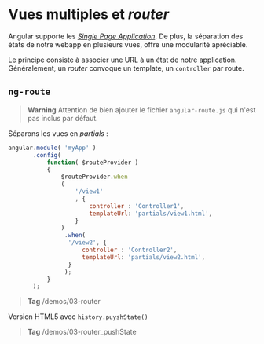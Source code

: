 # Vues multiples et _router_

Angular supporte les [_Single Page Application_](https://en.wikipedia.org/wiki/Single-page_application).
De plus, la séparation des états de notre webapp en plusieurs vues, offre une modularité apréciable.
 
Le principe consiste à associer une URL à un état de notre application.
Généralement, un _router_ convoque un template, un `controller` par route. 

## `ng-route`

> **Warning** Attention de bien ajouter le fichier `angular-route.js` qui n'est pas inclus par défaut.

Séparons les vues en _partials_ :

```javascript
angular.module( 'myApp' )
       .config(
	       function( $routeProvider )
	       {
		       $routeProvider.when
		       (
			       '/view1'
			       , {
				       controller : 'Controller1',
				       templateUrl: 'partials/view1.html',
			       }
		       )
				.when(
				 '/view2', {
				     controller : 'Controller2',
				     templateUrl: 'partials/view2.html',
				 }
				);
	       }
       );
```

> **Tag** /demos/03-router

Version HTML5 avec `history.puyshState()`

> **Tag** /demos/03-router_pushState

